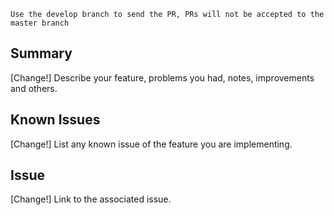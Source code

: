 ```Use the develop branch to send the PR, PRs will not be accepted to the master branch```
## Summary

[Change!] Describe your feature, problems you had, notes, improvements and others.

## Known Issues

[Change!] List any known issue of the feature you are implementing.

## Issue

[Change!] Link to the associated issue.
